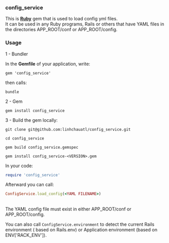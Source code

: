 ### config_service


This is [**Ruby**](https://www.ruby-lang.org/) gem that is used to load config yml files.<br/>
It can be used in any Ruby programs, Rails or others that have YAML files in the directories APP_ROOT/conf or APP_ROOT/config.<br/>

### Usage

1 - Bundler

In the **Gemfile** of your application, write:
```
gem 'config_service'
```
then calls:
```
bundle
```

2 - Gem
```
gem install config_service
```

3 - Build the gem locally:
```
git clone git@github.com:linhchauatl/config_service.git

cd config_service

gem build config_service.gemspec

gem install config_service-<VERSION>.gem
```

In your code:
```ruby
require 'config_service'
```

Afterward you can call:<br/>
```ruby
ConfigService.load_config(<YAML FILENAME>)
```

<br/> The YAML config file must exist in either APP_ROOT/conf or APP_ROOT/config.<br/>

You can also call `ConfigService.environment` to detect the current Rails environment ( based on Rails.env) or Application environment (based on ENV['RACK_ENV']).</br>

